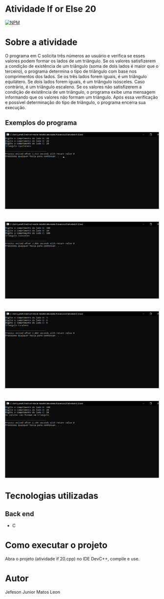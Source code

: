 # Atividade If or Else 20
[![NPM](https://img.shields.io/npm/l/react)](https://github.com/devsuperior/sds1-wmazoni/blob/master/LICENSE) 

# Sobre a atividade

 O programa em C solicita três números ao usuário e verifica se esses valores podem formar os lados de um triângulo. Se os valores satisfizerem a condição de existência de um triângulo (soma de dois lados é maior que o terceiro), o programa determina o tipo de triângulo com base nos comprimentos dos lados. Se os três lados forem iguais, é um triângulo equilátero. Se dois lados forem iguais, é um triângulo isósceles. Caso contrário, é um triângulo escaleno. Se os valores não satisfizerem a condição de existência de um triângulo, o programa exibe uma mensagem informando que os valores não formam um triângulo. Após essa verificação e possível determinação do tipo de triângulo, o programa encerra sua execução.
 
## Exemplos do programa
![EXEMPLO 1º MAIOR](https://github.com/jjuniorleon/IF20/blob/main/assets/if_20_exp_1.png)
#
![EXEMPLO 2º MAIOR](https://github.com/jjuniorleon/IF20/blob/main/assets/if_20_exp_2.png)
#
![EXEMPLO 3º MAIOR](https://github.com/jjuniorleon/IF20/blob/main/assets/if_20_exp_3.png)
#
![EXEMPLO 4º MAIOR](https://github.com/jjuniorleon/IF20/blob/main/assets/if_20_exp_4.png)

# Tecnologias utilizadas
## Back end
- C

# Como executar o projeto

Abra o projeto (atividade if 20.cpp) no IDE DevC++, compile e use.

# Autor

Jefeson Junior Matos Leon
